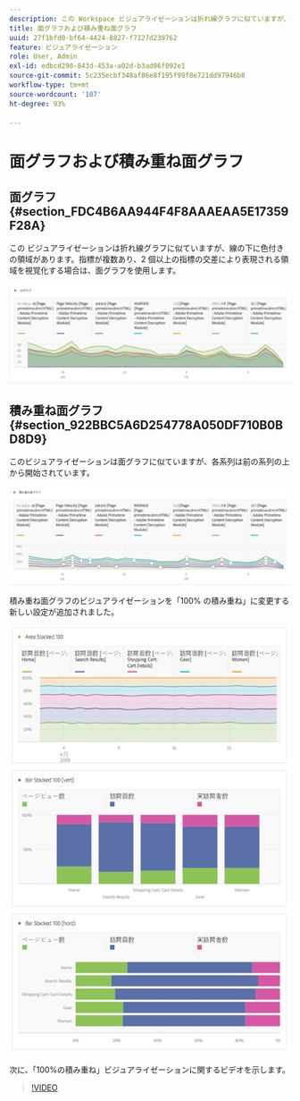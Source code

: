 ```yaml
---
description: この Workspace ビジュアライゼーションは折れ線グラフに似ていますが、線の下に色付きの領域があります。
title: 面グラフおよび積み重ね面グラフ
uuid: 27f1bfd0-bf64-4424-8827-f7127d239762
feature: ビジュアライゼーション
role: User, Admin
exl-id: edbcd290-843d-453a-a02d-b3ad06f092e1
source-git-commit: 5c235ecbf348af86e8f195f99f8e721dd97946b8
workflow-type: tm+mt
source-wordcount: '107'
ht-degree: 93%

---
```


# 面グラフおよび積み重ね面グラフ

## 面グラフ {#section_FDC4B6AA944F4F8AAAEAA5E17359F28A}

この ビジュアライゼーションは折れ線グラフに似ていますが、線の下に色付きの領域があります。指標が複数あり、2 個以上の指標の交差により表現される領域を視覚化する場合は、面グラフを使用します。

![](assets/area.png)

## 積み重ね面グラフ {#section_922BBC5A6D254778A050DF710B0BD8D9}

このビジュアライゼーションは面グラフに似ていますが、各系列は前の系列の上から開始されています。

![](assets/area-stacked.png)

積み重ね面グラフのビジュアライゼーションを「100% の積み重ね」に変更する新しい設定が追加されました。

![](assets/areastacked100.png)

次に、「100%の積み重ね」ビジュアライゼーションに関するビデオを示します。

>[!VIDEO](https://video.tv.adobe.com/v/23131/?quality=12)
